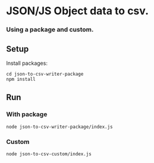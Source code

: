 # JSON/JS Object data to csv.
### Using a package and custom.

## Setup
Install packages: 
```
cd json-to-csv-writer-package
npm install
```

## Run
### With package
```
node json-to-csv-writer-package/index.js
```

### Custom
```
node json-to-csv-custom/index.js
```